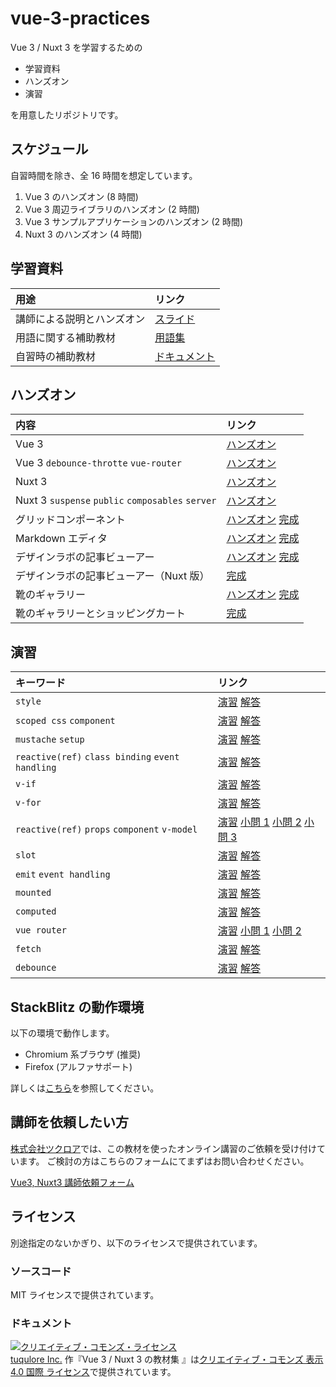 # vue-3-practices

Vue 3 / Nuxt 3 を学習するための

- 学習資料
- ハンズオン
- 演習

を用意したリポジトリです。

## スケジュール

自習時間を除き、全 16 時間を想定しています。

1. Vue 3 のハンズオン (8 時間)
2. Vue 3 周辺ライブラリのハンズオン (2 時間)
3. Vue 3 サンプルアプリケーションのハンズオン (2 時間)
4. Nuxt 3 のハンズオン (4 時間)

## 学習資料

| 用途                       | リンク                                                                                     |
| :------------------------- | :----------------------------------------------------------------------------------------- |
| 講師による説明とハンズオン | [スライド](https://tuqulore.github.io/vue-3-practices/)                                    |
| 用語に関する補助教材       | [用語集](https://github.com/tuqulore/vue-3-practices/blob/main/TERM.md)                    |
| 自習時の補助教材           | [ドキュメント](https://github.com/tuqulore/vue-3-practices/blob/main/LEARNING_MATERIAL.md) |

## ハンズオン

| 内容                                              | リンク                                                                                                                                                                                                                                                                          |
| :------------------------------------------------ | :------------------------------------------------------------------------------------------------------------------------------------------------------------------------------------------------------------------------------------------------------------------------------ |
| Vue 3                                             | [ハンズオン](https://stackblitz.com/fork/github/tuqulore/vue-3-practices/tree/main/handson-vue?file=src/App.vue&terminal=dev)                                                                                                                                                   |
| Vue 3 `debounce-throtte` `vue-router`             | [ハンズオン](https://stackblitz.com/fork/github/tuqulore/vue-3-practices/tree/main/handson-vue-playground?file=src/App.vue&terminal=dev)                                                                                                                                        |
| Nuxt 3                                            | [ハンズオン](https://stackblitz.com/fork/github/tuqulore/vue-3-practices/tree/main/handson-nuxt?file=app.vue&terminal=dev)                                                                                                                                                      |
| Nuxt 3 `suspense` `public` `composables` `server` | [ハンズオン](https://stackblitz.com/fork/github/tuqulore/vue-3-practices/tree/main/handson-nuxt-playground?file=app.vue&terminal=dev)                                                                                                                                           |
| グリッドコンポーネント                            | [ハンズオン](https://stackblitz.com/fork/github/tuqulore/vue-3-practices/tree/main/handson-grid-component?file=src/App.vue&terminal=dev) [完成](https://stackblitz.com/github/tuqulore/vue-3-practices/tree/main/handson-grid-component-finish?file=src/App.vue&terminal=dev)   |
| Markdown エディタ                                 | [ハンズオン](https://stackblitz.com/fork/github/tuqulore/vue-3-practices/tree/main/handson-markdown-editor?file=src/App.vue&terminal=dev) [完成](https://stackblitz.com/github/tuqulore/vue-3-practices/tree/main/handson-markdown-editor-finish?file=src/App.vue&terminal=dev) |
| デザインラボの記事ビューアー                      | [ハンズオン](https://stackblitz.com/fork/github/tuqulore/vue-3-practices/tree/main/handson-fetch-router?file=src/App.vue&terminal=dev) [完成](https://stackblitz.com/github/tuqulore/vue-3-practices/tree/main/handson-fetch-router-finish?file=src/App.vue&terminal=dev)       |
| デザインラボの記事ビューアー（Nuxt 版）           | [完成](https://stackblitz.com/fork/github/tuqulore/vue-3-practices/tree/main/handson-fetch-router-nuxt-finish?file=src/App.vue&terminal=dev)                                                                                                                                    |
| 靴のギャラリー                                    | [ハンズオン](https://stackblitz.com/fork/github/tuqulore/vue-3-practices/tree/main/handson-gallery-shoes?file=src/App.vue&terminal=dev) [完成](https://stackblitz.com/github/tuqulore/vue-3-practices/tree/main/handson-gallery-shoes-finish?file=src/App.vue&terminal=dev)     |
| 靴のギャラリーとショッピングカート                | [完成](https://stackblitz.com/github/tuqulore/vue-3-practices/tree/main/handson-gallery-shoes-cart-finish?file=src/App.vue&terminal=dev)                                                                                                                                        |

## 演習

| キーワード                                       | リンク                                                                                                                                                                                                                                                                                                                                                                                                                                                                                                                                                                                                                                                            |
| :----------------------------------------------- | :---------------------------------------------------------------------------------------------------------------------------------------------------------------------------------------------------------------------------------------------------------------------------------------------------------------------------------------------------------------------------------------------------------------------------------------------------------------------------------------------------------------------------------------------------------------------------------------------------------------------------------------------------------------- |
| `style`                                          | [演習](https://stackblitz.com/fork/github/tuqulore/vue-3-practices/tree/main/practice-style?file=src/App.vue&terminal=dev) [解答](https://stackblitz.com/github/tuqulore/vue-3-practices/tree/main/practice-style-answer?file=src/App.vue&terminal=dev)                                                                                                                                                                                                                                                                                                                                                                                                           |
| `scoped css` `component`                         | [演習](https://stackblitz.com/fork/github/tuqulore/vue-3-practices/tree/main/practice-scoped-css-component?file=src/App.vue&terminal=dev) [解答](https://stackblitz.com/github/tuqulore/vue-3-practices/tree/main/practice-scoped-css-component-answer?file=src/App.vue&terminal=dev)                                                                                                                                                                                                                                                                                                                                                                             |
| `mustache` `setup`                               | [演習](https://stackblitz.com/fork/github/tuqulore/vue-3-practices/tree/main/practice-mustache-setup?file=src/App.vue&terminal=dev) [解答](https://stackblitz.com/github/tuqulore/vue-3-practices/tree/main/practice-mustache-setup-answer?file=src/App.vue&terminal=dev)                                                                                                                                                                                                                                                                                                                                                                                         |
| `reactive(ref)` `class binding` `event handling` | [演習](https://stackblitz.com/fork/github/tuqulore/vue-3-practices/tree/main/practice-reactive-class-binding-event-handling?file=src/App.vue&terminal=dev) [解答](https://stackblitz.com/github/tuqulore/vue-3-practices/tree/main/practice-reactive-class-binding-event-handling-answer?file=src/App.vue&terminal=dev)                                                                                                                                                                                                                                                                                                                                           |
| `v-if`                                           | [演習](https://stackblitz.com/github/tuqulore/vue-3-practices/tree/main/practice-v-if?file=src/App.vue&terminal=dev) [解答](https://stackblitz.com/github/tuqulore/vue-3-practices/tree/main/practice-v-if-answer?file=src/App.vue&terminal=dev)                                                                                                                                                                                                                                                                                                                                                                                                                  |
| `v-for`                                          | [演習](https://stackblitz.com/fork/github/tuqulore/vue-3-practices/tree/main/practice-v-for?file=src/App.vue&terminal=dev) [解答](https://stackblitz.com/github/tuqulore/vue-3-practices/tree/main/practice-v-for-answer?file=src/App.vue&terminal=dev)                                                                                                                                                                                                                                                                                                                                                                                                           |
| `reactive(ref)` `props` `component` `v-model`    | [演習](https://stackblitz.com/fork/github/tuqulore/vue-3-practices/tree/main/practice-reactive-props-component-v-model?file=src/App.vue&terminal=dev) [小問 1](https://stackblitz.com/github/tuqulore/vue-3-practices/tree/main/practice-reactive-props-component-v-model-answer-1?file=src/App.vue&terminal=dev) [小問 2](https://stackblitz.com/github/tuqulore/vue-3-practices/tree/main/practice-reactive-props-component-v-model-answer-2?file=src/components/MessageIndicator.vue&terminal=dev) [小問 3](https://stackblitz.com/github/tuqulore/vue-3-practices/tree/main/practice-reactive-props-component-v-model-answer-3?file=src/App.vue&terminal=dev) |
| `slot`                                           | [演習](https://stackblitz.com/fork/github/tuqulore/vue-3-practices/tree/main/practice-slot?file=src/App.vue&terminal=dev) [解答](https://stackblitz.com/github/tuqulore/vue-3-practices/tree/main/practice-slot-answer?file=src/components/Component1.vue&terminal=dev)                                                                                                                                                                                                                                                                                                                                                                                           |
| `emit` `event handling`                          | [演習](https://stackblitz.com/fork/github/tuqulore/vue-3-practices/tree/main/practice-emit-event-handling?file=src/App.vue&terminal=dev) [解答](https://stackblitz.com/github/tuqulore/vue-3-practices/tree/main/practice-emit-event-handling-answer?file=src/components/TestButton.vue&terminal=dev)                                                                                                                                                                                                                                                                                                                                                             |
| `mounted`                                        | [演習](https://stackblitz.com/fork/github/tuqulore/vue-3-practices/tree/main/practice-mounted?file=src/App.vue&terminal=dev) [解答](https://stackblitz.com/github/tuqulore/vue-3-practices/tree/main/practice-mounted-answer?file=src/App.vue&terminal=dev)                                                                                                                                                                                                                                                                                                                                                                                                       |
| `computed`                                       | [演習](https://stackblitz.com/fork/github/tuqulore/vue-3-practices/tree/main/practice-computed?file=src/App.vue&terminal=dev) [解答](https://stackblitz.com/github/tuqulore/vue-3-practices/tree/main/practice-computed-answer?file=src/App.vue&terminal=dev)                                                                                                                                                                                                                                                                                                                                                                                                     |
| `vue router`                                     | [演習](https://stackblitz.com/fork/github/tuqulore/vue-3-practices/tree/main/practice-vue-router?file=src/App.vue&terminal=dev) [小問 1](https://stackblitz.com/github/tuqulore/vue-3-practices/tree/main/practice-vue-router-answer-1?file=src/App.vue&terminal=dev) [小問 2](https://stackblitz.com/github/tuqulore/vue-3-practices/tree/main/practice-vue-router-answer-2?file=src/components/TopPage.vue&terminal=dev)                                                                                                                                                                                                                                        |
| `fetch`                                          | [演習](https://stackblitz.com/fork/github/tuqulore/vue-3-practices/tree/main/practice-fetch?file=src/App.vue&terminal=dev) [解答](https://stackblitz.com/github/tuqulore/vue-3-practices/tree/main/practice-fetch-answer?file=src/App.vue&terminal=dev)                                                                                                                                                                                                                                                                                                                                                                                                           |
| `debounce`                                       | [演習](https://stackblitz.com/fork/github/tuqulore/vue-3-practices/tree/main/practice-debounce?file=src/App.vue&terminal=dev) [解答](https://stackblitz.com/github/tuqulore/vue-3-practices/tree/main/practice-debounce-answer?file=src/App.vue&terminal=dev)                                                                                                                                                                                                                                                                                                                                                                                                     |

## StackBlitz の動作環境

以下の環境で動作します。

- Chromium 系ブラウザ (推奨)
- Firefox (アルファサポート)

詳しくは[こちら](https://developer.stackblitz.com/docs/platform/browser-support/)を参照してください。

## 講師を依頼したい方

[株式会社ツクロア](https://tuqulore.com)では、この教材を使ったオンライン講習のご依頼を受け付けています。 ご検討の方はこちらのフォームにてまずはお問い合わせください。

[Vue3, Nuxt3 講師依頼フォーム](https://forms.gle/wDbs8YGnKZxM8DAf8)

## ライセンス

別途指定のないかぎり、以下のライセンスで提供されています。

### ソースコード

MIT ライセンスで提供されています。

### ドキュメント

<a rel="license" href="http://creativecommons.org/licenses/by/4.0/"><img alt="クリエイティブ・コモンズ・ライセンス" style="border-width:0" src="https://i.creativecommons.org/l/by/4.0/88x31.png" /></a><br /><a xmlns:cc="http://creativecommons.org/ns#" href="https://github.com/tuqulore/vue-3-practices" property="cc:attributionName" rel="cc:attributionURL">tuqulore Inc.</a> 作『<span xmlns:dct="http://purl.org/dc/terms/" href="http://purl.org/dc/dcmitype/Text" property="dct:title" rel="dct:type">Vue 3 / Nuxt 3 の教材集 </span>』は<a rel="license" href="http://creativecommons.org/licenses/by/4.0/">クリエイティブ・コモンズ 表示 4.0 国際 ライセンス</a>で提供されています。
